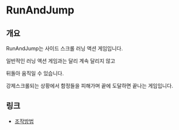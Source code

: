 # RunAndJump

## 개요
RunAndJump는 사이드 스크롤 러닝 액션 게임입니다.

일반적인 러닝 액션 게임과는 달리 계속 달리지 않고

뒤돌아 움직일 수 있습니다.

강제스크롤되는 상황에서 함정들을 피해가며 끝에 도달하면 끝나는 게임입니다.

## 링크
- [조작방법](https://www.naver.com)
